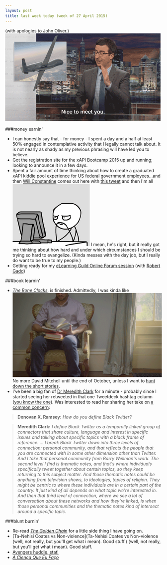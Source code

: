 ```yaml
---
layout: post
title: last week today (week of 27 April 2015)
---
```


(with apologies to John Oliver.)
![John Oliver vs drones](/images/johnoliver.gif 'John Oliver vs drones')

###money earnin'

* I can honestly say that - for money - I spent a day and a half at least 50% engaged in contemplative activity that I legally cannot talk about. It is not nearly as shady as my previous phrasing will have led you to believe.
* Got the registration site for the xAPI Bootcamp 2015 up and running; looking to announce it in a few days.
* Spent a fair amount of time thinking about how to create a graduated xAPI kiddie pool experience for US federal government employees...and then [Will Constantine](https://twitter.com/willconstantine) comes out here with [this tweet](https://twitter.com/willconstantine/status/593575652856467456) and then I'm all
![burn it all](/images/burn_it.gif 'burn it all')
I mean, he's right, but it really got me thinking about how hard and under which circumstances I should be trying so hard to evangelize. (Kinda messes with the day job, but I really do want to be true to my people.)
* Getting ready for my [eLearning Guild Online Forum session](http://www.elearningguild.com/content.cfm?selection=doc.3814) (with [Robert Gadd](https://twitter.com/robgadd4))

###book learnin'
* [*The Bone Clocks*](http://en.wikipedia.org/wiki/The_Bone_Clocks), is finished. Admittedly, I was kinda like
![flipflipflip](/images/speed_reading.gif 'flipfliflip')
No more David Mitchell until the end of October, unless I want to [hunt down the short stories](http://www.reddit.com/r/books/comments/2rez91/hard_to_find_short_stories_by_david_mitchell/).
* I've been a big fan of [Dr Meredith Clark](https://twitter.com/meredithclark) for a minute - probably since I started seeing her retweeted in that one Tweetdeck hashtag column ([you know the one](https://twitter.com/search?q=%23blacktwitter)). Was interested to read her sharing her take on [a common concern](http://www.theatlantic.com/technology/archive/2015/04/the-truth-about-black-twitter/390120/):

> **Donovan X. Ramsey:** *How do you define Black Twitter?*

> **Meredith Clark:** *I define Black Twitter as a temporally linked group of connectors that share culture, language and interest in specific issues and talking about specific topics with a black frame of reference. ... I break Black Twitter down into three levels of connection: personal community, and that reflects the people that you are connected with in some other dimension other than Twitter. And I take that personal community from Barry Wellman's work. The second level I find is thematic notes, and that's where individuals specifically tweet together about certain topics, so they keep returning to this subject matter. And those thematic notes could be anything from television shows, to ideologies, topics of religion. They might be centric to where these individuals are in a certain part of the country. It just kind of all depends on what topic we're interested in. And then that third level of connection, where we see a lot of conversation about these networks and how they're linked, is when those personal communities and the thematic notes kind of intersect around a specific topic.* 

###blunt burnin'
* Re-read [*The Golden Chain*](http://www.gly.uga.edu/railsback/CS/CSGoldenChain.html) for a little side thing I have going on.
* [Ta-Nehisi Coates vs Non-violence](Ta-Nehisi Coates vs Non-violence (well, not really, but you'll get what i mean). Good stuff.) (well, not really, but you'll get what i mean). Good stuff.
* [Avengers huddle, stat!](http://marvelninenine.tumblr.com/)
* [*A Ciença Que Eu Faço*](http://acienciaqueeufaco.mast.br/)